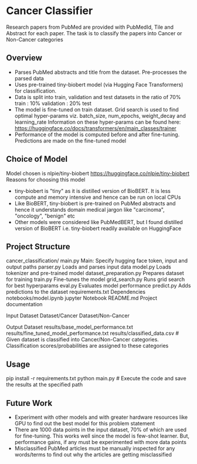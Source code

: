 # Cancer Classifier
Research papers from PubMed are provided with PubMedId, Tile and Abstract for each paper. The task is to 
classify the papers into Cancer or Non-Cancer categories

## Overview

- Parses PubMed abstracts and title from the dataset. Pre-processes the parsed data
- Uses pre-trained tiny-biobert model (via Hugging Face Transformers) for classification.
- Data is split into train, validation and test datasets in the ratio of 70% train : 10% validation : 20% test
- The model is fine-tuned on train dataset. Grid search is used to find optimal hyper-params viz. batch_size, num_epochs, weight_decay and learning_rate
  Information on these hyper-params can be found here: https://huggingface.co/docs/transformers/en/main_classes/trainer
- Performance of the model is computed before and after fine-tuning. Predictions are made on the fine-tuned model

## Choice of Model
Model chosen is nlpie/tiny-biobert https://huggingface.co/nlpie/tiny-biobert
Reasons for choosing this model
- tiny-biobert is "tiny" as it is distilled version of BioBERT. It is less compute and memory intensive and hence can be run on local CPUs
- Like BioBERT, tiny-biobert is pre-trained on PubMed abstracts and hence it understands domain medical jargon like "carcinoma", "oncology", "benign" etc 
- Other models were considered like PubMedBERT, but I found distilled version of BioBERT i.e. tiny-biobert readily available on HuggingFace

## Project Structure
cancer_classification/
main.py                   Main: Specify hugging face token, input and output paths
parser.py                 Loads and parses input data
model.py                  Loads tokenizer and pre-trained model
dataset_preparation.py    Prepares dataset for training
train.py                  Fine-tunes the model
grid_search.py            Runs grid search for best hyperparams
eval.py                   Evaluates model performance
predict.py                Adds predictions to the dataset
requirements.txt          Dependencies
notebooks/model.ipynb     jupyter Notebook
README.md                 Project documentation

Input Dataset
Dataset/Cancer
Dataset/Non-Cancer

Output Dataset
results/base_model_performance.txt
results/fine_tuned_model_performance.txt
results/classified_data.csv   # Given dataset is classified into Cancer/Non-Cancer categories. Classification scores/probabilities are assigned to these categories

## Usage
pip install -r requirements.txt
python main.py              # Execute the code and save the results at the specified path

## Future Work
- Experiment with other models and with greater hardware resources like GPU to find out the best model for this problem statement
- There are 1000 data points in the input dataset, 70% of which are used for fine-tuning. This works well since the model is few-shot learner. But, performance gains, if any
  must be experimented with more data points
- Misclassified PubMed articles must be manually inspected for any words/terms to find out why the articles are getting misclassified
